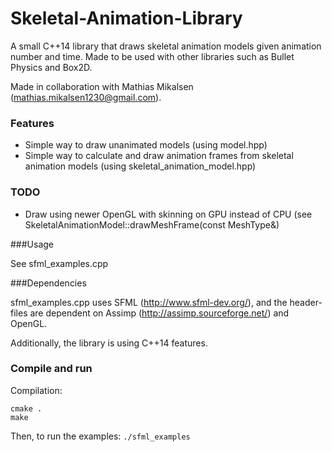 # Skeletal-Animation-Library

A small C++14 library that draws skeletal animation models given animation number and time. Made to be used with other libraries such as Bullet Physics and Box2D. 

Made in collaboration with Mathias Mikalsen (mathias.mikalsen1230@gmail.com). 

### Features

* Simple way to draw unanimated models (using model.hpp)
* Simple way to calculate and draw animation frames from skeletal animation models (using skeletal_animation_model.hpp)

### TODO

* Draw using newer OpenGL with skinning on GPU instead of CPU (see SkeletalAnimationModel::drawMeshFrame(const MeshType&)

###Usage

See sfml_examples.cpp

###Dependencies

sfml_examples.cpp uses SFML (http://www.sfml-dev.org/), and the header-files are dependent on Assimp (http://assimp.sourceforge.net/) and OpenGL. 

Additionally, the library is using C++14 features. 

### Compile and run

Compilation:

```
cmake .
make
```

Then, to run the examples: `./sfml_examples`
